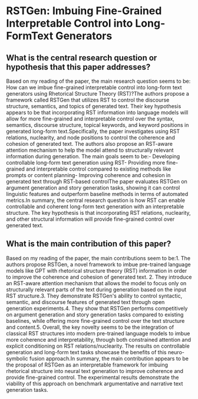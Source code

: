 # RSTGen: Imbuing Fine-Grained Interpretable Control into Long-FormText   Generators

## What is the central research question or hypothesis that this paper addresses?

Based on my reading of the paper, the main research question seems to be: How can we imbue fine-grained interpretable control into long-form text generators using Rhetorical Structure Theory (RST)?The authors propose a framework called RSTGen that utilizes RST to control the discourse structure, semantics, and topics of generated text. Their key hypothesis appears to be that incorporating RST information into language models will allow for more fine-grained and interpretable control over the syntax, semantics, discourse structure, topical keywords, and keyword positions in generated long-form text.Specifically, the paper investigates using RST relations, nuclearity, and node positions to control the coherence and cohesion of generated text. The authors also propose an RST-aware attention mechanism to help the model attend to structurally relevant information during generation. The main goals seem to be:- Developing controllable long-form text generation using RST- Providing more fine-grained and interpretable control compared to existing methods like prompts or content planning- Improving coherence and cohesion in generated text through RST-based controlThe paper evaluates RSTGen on argument generation and story generation tasks, showing it can control linguistic features and outperform baseline methods in terms of automated metrics.In summary, the central research question is how RST can enable controllable and coherent long-form text generation with an interpretable structure. The key hypothesis is that incorporating RST relations, nuclearity, and other structural information will provide fine-grained control over generated text.


## What is the main contribution of this paper?

Based on my reading of the paper, the main contributions seem to be:1. The authors propose RSTGen, a novel framework to imbue pre-trained language models like GPT with rhetorical structure theory (RST) information in order to improve the coherence and cohesion of generated text. 2. They introduce an RST-aware attention mechanism that allows the model to focus only on structurally relevant parts of the text during generation based on the input RST structure.3. They demonstrate RSTGen's ability to control syntactic, semantic, and discourse features of generated text through open generation experiments.4. They show that RSTGen performs competitively on argument generation and story generation tasks compared to existing baselines, while offering more fine-grained control over the text structure and content.5. Overall, the key novelty seems to be the integration of classical RST structures into modern pre-trained language models to imbue more coherence and interpretability, through both constrained attention and explicit conditioning on RST relations/nuclearity. The results on controllable generation and long-form text tasks showcase the benefits of this neuro-symbolic fusion approach.In summary, the main contribution appears to be the proposal of RSTGen as an interpretable framework for imbuing rhetorical structure into neural text generation to improve coherence and provide fine-grained control. The experimental results demonstrate the viability of this approach on benchmark argumentative and narrative text generation tasks.
